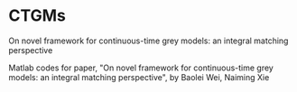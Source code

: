 # CTGMs

On novel framework for continuous-time grey models: an integral matching perspective

Matlab codes for paper, "On novel framework for continuous-time grey models: an integral matching perspective", 
by Baolei Wei, Naiming Xie

